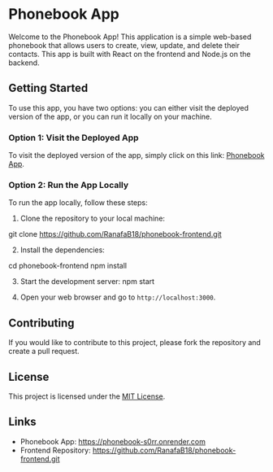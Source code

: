 # Phonebook App

Welcome to the Phonebook App! This application is a simple web-based phonebook that allows users to create, view, update, and delete their contacts. This app is built with React on the frontend and Node.js on the backend.

## Getting Started

To use this app, you have two options: you can either visit the deployed version of the app, or you can run it locally on your machine.

### Option 1: Visit the Deployed App

To visit the deployed version of the app, simply click on this link: [Phonebook App](https://phonebook-s0rr.onrender.com).

### Option 2: Run the App Locally

To run the app locally, follow these steps:

1. Clone the repository to your local machine:

git clone https://github.com/RanafaB18/phonebook-frontend.git

2. Install the dependencies:

  cd phonebook-frontend
  npm install

3. Start the development server:
  npm start

4. Open your web browser and go to `http://localhost:3000`.

## Contributing

If you would like to contribute to this project, please fork the repository and create a pull request.

## License

This project is licensed under the [MIT License](https://opensource.org/licenses/MIT).

## Links

- Phonebook App: https://phonebook-s0rr.onrender.com
- Frontend Repository: https://github.com/RanafaB18/phonebook-frontend.git
